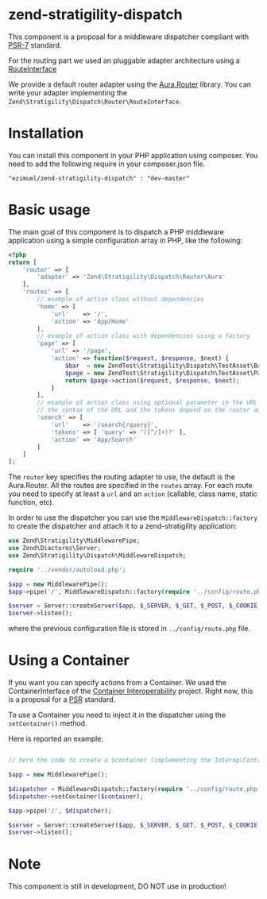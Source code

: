 # zend-stratigility-dispatch

This component is a proposal for a middleware dispatcher compliant with [PSR-7](http://www.php-fig.org/psr/psr-7/)
standard.

For the routing part we used an pluggable adapter architecture using a [RouteInterface](https://github.com/ezimuel/zend-stratigility-dispatch/tree/master/src/Router/RouteInterface.php)

We provide a default router adapter using the [Aura.Router](https://github.com/auraphp/Aura.Router) library.
You can write your adapter implementing the `Zend\Stratigility\Dispatch\Router\RouteInterface`.

Installation
============

You can install this component in your PHP application using composer. You need
to add the following require in your composer.json file.

```
"ezimuel/zend-stratigility-dispatch" : "dev-master"
```

Basic usage
===========

The main goal of this component is to dispatch a PHP middleware application using
a simple configuration array in PHP, like the following:

```php
<?php
return [
    'router' => [
        'adapter' => 'Zend\Stratigility\Dispatch\Router\Aura'
    ],
    'routes' => [
        // example of action class without dependencies
        'home' => [
            'url'    => '/',
            'action' => 'App/Home'
        ],
        // example of action class with dependencies using a factory
        'page' => [
            'url' => '/page',
            'action' => function($request, $response, $next) {
                $bar  = new ZendTest\Stratigility\Dispatch\TestAsset\Bar();
                $page = new ZendTest\Stratigility\Dispatch\TestAsset\Page($bar);
                return $page->action($request, $response, $next);
            }
        ],
        // example of action class using optional parameter in the URL
        // the syntax of the URL and the tokens depend on the router adapter (Aura in this case)
        'search' => [
            'url'    => '/search{/query}',
            'tokens' => [ 'query' => '([^/]+)?' ],
            'action' => 'App/Search'
        ]
    ]
];
```
The `router` key specifies the routing adapter to use, the default is the Aura.Router.
All the routes are specified in the `routes` array. For each route you need to specify
at least a `url` and an `action` (callable, class name, static function, etc).

In order to use the dispatcher you can use the `MiddlewareDispatch::factory` to
create the dispatcher and attach it to a zend-stratigility application:

```php
use Zend\Stratigility\MiddlewarePipe;
use Zend\Diactoros\Server;
use Zend\Stratigility\Dispatch\MiddlewareDispatch;

require '../vendor/autoload.php';

$app = new MiddlewarePipe();
$app->pipe('/', MiddlewareDispatch::factory(require '../config/route.php'));

$server = Server::createServer($app, $_SERVER, $_GET, $_POST, $_COOKIE, $_FILES);
$server->listen();
```

where the previous configuration file is stored in `../config/route.php` file.

Using a Container
=================

If you want you can specify actions from a Container. We used the ContainerInterface of
the [Container Interoperability](https://github.com/container-interop/container-interop)
project. Right now, this is a proposal for a [PSR](http://www.php-fig.org/) standard.

To use a Container you need to inject it in the dispatcher using the `setContainer()` method.

Here is reported an example:

```php

// here the code to create a $container (implementing the Interop\Container\ContainerInterface)

$app = new MiddlewarePipe();

$dispatcher = MiddlewareDispatch::factory(require '../config/route.php');
$dispatcher->setContainer($container);

$app->pipe('/', $dispatcher);

$server = Server::createServer($app, $_SERVER, $_GET, $_POST, $_COOKIE, $_FILES);
$server->listen();
```

Note
====

This component is still in development, DO NOT use in production!
